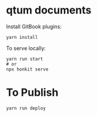 # qtum documents

Install GitBook plugins:

```
yarn install
```

To serve locally:

```
yarn run start
# or
npx honkit serve
```

# To Publish

```
yarn run deploy
```
